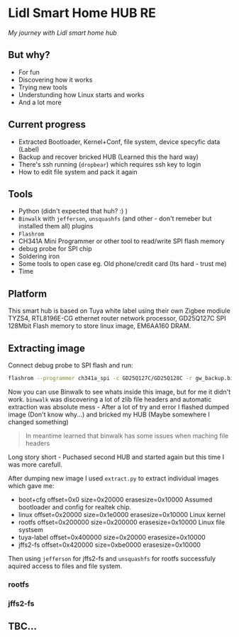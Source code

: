 # Lidl Smart Home HUB RE
_My journey with Lidl smart home hub_

## But why?

- For fun
- Discovering how it works
- Trying new tools
- Understunding how Linux starts and works
- And a lot more

## Current progress

- Extracted Bootloader, Kernel+Conf, file system, device specyfic data (Label)
- Backup and recover bricked HUB (Learned this the hard way)
- There's ssh running (`dropbear`) which requires ssh key to login
- How to edit file system and pack it again

## Tools
- Python (didn't expected that huh? :) )
- `Binwalk` with `jefferson`, `unsquashfs` (and other - don't remeber but installed them all) plugins
- `Flashrom`
- CH341A Mini Programmer or other tool to read/write SPI flash memory
- debug probe for SPI chip
- Soldering iron
- Some tools to open case eg. Old phone/credit card (Its hard - trust me)
- Time

## Platform

This smart hub is based on Tuya white label using their own Zigbee modiule TYZS4, RTL8196E-CG ethernet router network processor, GD25Q127C SPI 128Mbit Flash memory to store linux image, EM6AA160 DRAM.

## Extracting image

Connect debug probe to SPI flash and run:
```sh
flashrom --programmer ch341a_spi -c GD25Q127C/GD25Q128C -r gw_backup.bin
```

Now you can use Binwalk to see whats inside this image, but for me it didn't work.
`binwalk` was discovering a lot of zlib file headers and automatic extraction was absolute mess - After a lot of try and error I flashed dumped image (Don't know why...) and bricked my HUB (Maybe somewhere I changed something)

>In meantime learned that binwalk has some issues when maching file headers

Long story short - Puchased second HUB and started again but this time I was more carefull.

After dumping new image I used `extract.py` to extract individual images which gave me:
- boot+cfg offset=0x0 size=0x20000 erasesize=0x10000
Assumed bootloader and config for realtek chip.
- linux offset=0x20000 size=0x1e0000 erasesize=0x10000
Linux kernel
- rootfs offset=0x200000 size=0x200000 erasesize=0x10000
Linux file systsem
- tuya-label offset=0x400000 size=0x20000 erasesize=0x10000
- jffs2-fs offset=0x420000 size=0xbe0000 erasesize=0x10000

Then using `jefferson` for jffs2-fs and `unsquashfs` for rootfs successfuly aquired access to files and file system.

### rootfs
### jffs2-fs

## TBC...
